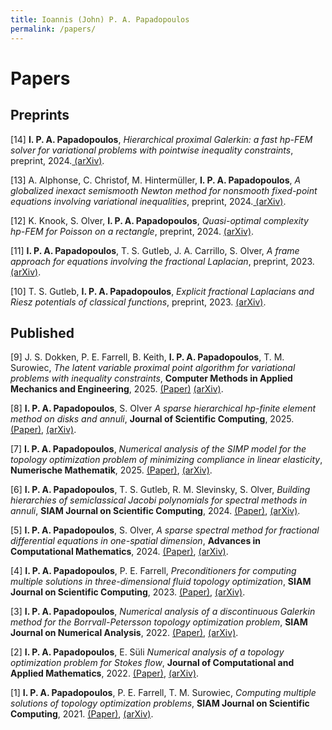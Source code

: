```yaml
---
title: Ioannis (John) P. A. Papadopoulos
permalink: /papers/
---
```


# Papers

## Preprints

<p> [14] <b>I. P. A. Papadopoulos</b>, <i>Hierarchical proximal Galerkin: a fast hp-FEM solver for variational problems with pointwise inequality constraints</i>, preprint, 2024.<a href="https://arxiv.org/abs/2412.13733"> (arXiv)</a>.</p>

<p> [13] A. Alphonse, C. Christof, M. Hintermüller, <b>I. P. A. Papadopoulos</b>, <i>A globalized inexact semismooth Newton method for nonsmooth fixed-point equations involving variational inequalities</i>, preprint, 2024.<a href="https://arxiv.org/abs/2409.19637"> (arXiv)</a>.</p>

<p> [12] K. Knook, S. Olver, <b>I. P. A. Papadopoulos</b>, <i>Quasi-optimal complexity hp-FEM for Poisson on a rectangle</i>, preprint, 2024. <a href="https://arxiv.org/abs/2402.11299">(arXiv)</a>.</p>

<p> [11] <b>I. P. A. Papadopoulos</b>, T. S. Gutleb, J. A. Carrillo, S. Olver, <i>A frame approach for equations involving the fractional Laplacian</i>, preprint, 2023. <a href="https://arxiv.org/abs/2311.12451">(arXiv)</a>.</p>

<p> [10] T. S. Gutleb, <b>I. P. A. Papadopoulos</b>, <i>Explicit fractional Laplacians and Riesz potentials of classical functions</i>, preprint, 2023. <a href="https://arxiv.org/abs/2311.10896">(arXiv)</a>.</p>


## Published

<p> [9] J. S. Dokken, P. E. Farrell, B. Keith, <b>I. P. A. Papadopoulos</b>, T. M. Surowiec, <i>The latent variable proximal point algorithm for variational problems with inequality constraints</i>, <b>Computer Methods in Applied Mechanics and Engineering</b>, 2025. <a href="https://www.sciencedirect.com/science/article/pii/S0045782525004530">(Paper)</a> <a href="https://arxiv.org/abs/2503.05672"> (arXiv)</a>.</p>

<p> [8] <b>I. P. A. Papadopoulos</b>, S. Olver <i>A sparse hierarchical hp-finite element method on disks and annuli</i>, <b>Journal of Scientific Computing</b>, 2025. <a href="https://doi.org/10.1007/s10915-025-02964-4">(Paper)</a>, <a href="https://arxiv.org/abs/2402.12831">(arXiv)</a>.</p>

<p> [7] <b>I. P. A. Papadopoulos</b>, <i>Numerical analysis of the SIMP model for the topology optimization problem of minimizing compliance in linear elasticity</i>, <b>Numerische Mathematik</b>, 2025. <a href="https://doi.org/10.1007/s00211-024-01438-3">(Paper)</a>, <a href="https://arxiv.org/abs/2211.04249">(arXiv)</a>.</p>

<p> [6] <b>I. P. A. Papadopoulos</b>, T. S. Gutleb, R. M. Slevinsky, S. Olver, <i>Building hierarchies of semiclassical Jacobi polynomials for spectral methods in annuli</i>, <b>SIAM Journal on Scientific Computing</b>, 2024. <a href="https://doi.org/10.1137/23M160846X">(Paper)</a>, <a href="https://arxiv.org/abs/2310.07541">(arXiv)</a>.</p>

<p> [5] <b>I. P. A. Papadopoulos</b>, S. Olver,  <i>A sparse spectral method for fractional differential equations in one-spatial dimension</i>, <b>Advances in Computational Mathematics</b>, 2024. <a href="https://doi.org/10.1007/s10444-024-10164-1">(Paper)</a>, <a href="https://arxiv.org/abs/2210.08247">(arXiv)</a>.</p>

<p> [4] <b>I. P. A. Papadopoulos</b>, P. E. Farrell, <i>Preconditioners for computing multiple solutions in three-dimensional fluid topology optimization</i>, <b>SIAM Journal on Scientific Computing</b>, 2023. <a href="https://doi.org/10.1137/22M1478598">(Paper)</a>, <a href="https://arxiv.org/abs/2202.08248">(arXiv)</a>.</p>

<p> [3] <b>I. P. A. Papadopoulos</b>, <i>Numerical analysis of a discontinuous Galerkin method for the Borrvall-Petersson topology optimization problem</i>, <b>SIAM Journal on Numerical Analysis</b>, 2022. <a href="https://doi.org/10.1137/21M1438943">(Paper)</a>, <a href="https://arxiv.org/abs/2108.03930">(arXiv)</a>.</p>

<p> [2] <b>I. P. A. Papadopoulos</b>, E. Süli <i>Numerical analysis of a topology optimization problem for Stokes flow</i>, <b>Journal of Computational and Applied Mathematics</b>, 2022. <a href="https://doi.org/10.1016/j.cam.2022.114295">(Paper)</a>, <a href="https://arxiv.org/abs/2102.10408">(arXiv)</a>.</p>

<p> [1] <b>I. P. A. Papadopoulos</b>, P. E. Farrell, T. M. Surowiec, <i>Computing multiple solutions of topology optimization problems</i>, <b>SIAM Journal on Scientific Computing</b>, 2021. <a href="https://doi.org/10.1137/20M1326209">(Paper)</a>, <a href="https://arxiv.org/abs/2004.11797">(arXiv)</a>.</p>

<!-- ## Numerical analysis of topology optimization problems -->

<!-- ## Computing multiple solutions of nonlinear problems -->

<!-- ## Semismooth Newton methods for nonsmooth equations -->


<!-- ## Hierarchical hp-finite element methods -->

<!-- ## Sparse spectral element methods on the disk & annulus -->


<!-- ## Pseudospectral methods for the fractional Laplacian -->


